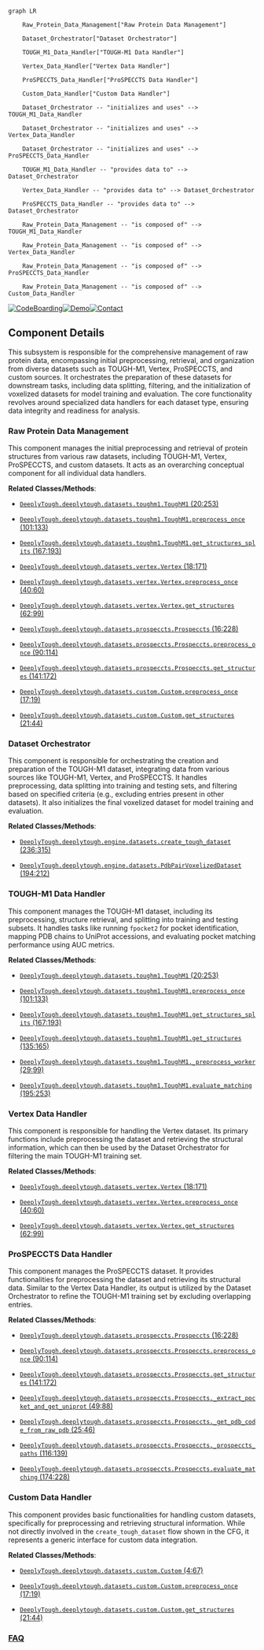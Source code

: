 ```mermaid

graph LR

    Raw_Protein_Data_Management["Raw Protein Data Management"]

    Dataset_Orchestrator["Dataset Orchestrator"]

    TOUGH_M1_Data_Handler["TOUGH-M1 Data Handler"]

    Vertex_Data_Handler["Vertex Data Handler"]

    ProSPECCTS_Data_Handler["ProSPECCTS Data Handler"]

    Custom_Data_Handler["Custom Data Handler"]

    Dataset_Orchestrator -- "initializes and uses" --> TOUGH_M1_Data_Handler

    Dataset_Orchestrator -- "initializes and uses" --> Vertex_Data_Handler

    Dataset_Orchestrator -- "initializes and uses" --> ProSPECCTS_Data_Handler

    TOUGH_M1_Data_Handler -- "provides data to" --> Dataset_Orchestrator

    Vertex_Data_Handler -- "provides data to" --> Dataset_Orchestrator

    ProSPECCTS_Data_Handler -- "provides data to" --> Dataset_Orchestrator

    Raw_Protein_Data_Management -- "is composed of" --> TOUGH_M1_Data_Handler

    Raw_Protein_Data_Management -- "is composed of" --> Vertex_Data_Handler

    Raw_Protein_Data_Management -- "is composed of" --> ProSPECCTS_Data_Handler

    Raw_Protein_Data_Management -- "is composed of" --> Custom_Data_Handler

```

[![CodeBoarding](https://img.shields.io/badge/Generated%20by-CodeBoarding-9cf?style=flat-square)](https://github.com/CodeBoarding/GeneratedOnBoardings)[![Demo](https://img.shields.io/badge/Try%20our-Demo-blue?style=flat-square)](https://www.codeboarding.org/demo)[![Contact](https://img.shields.io/badge/Contact%20us%20-%20contact@codeboarding.org-lightgrey?style=flat-square)](mailto:contact@codeboarding.org)



## Component Details



This subsystem is responsible for the comprehensive management of raw protein data, encompassing initial preprocessing, retrieval, and organization from diverse datasets such as TOUGH-M1, Vertex, ProSPECCTS, and custom sources. It orchestrates the preparation of these datasets for downstream tasks, including data splitting, filtering, and the initialization of voxelized datasets for model training and evaluation. The core functionality revolves around specialized data handlers for each dataset type, ensuring data integrity and readiness for analysis.



### Raw Protein Data Management

This component manages the initial preprocessing and retrieval of protein structures from various raw datasets, including TOUGH-M1, Vertex, ProSPECCTS, and custom datasets. It acts as an overarching conceptual component for all individual data handlers.





**Related Classes/Methods**:



- <a href="https://github.com/benevolentAI/DeeplyTough/blob/master/deeplytough/datasets/toughm1.py#L20-L253" target="_blank" rel="noopener noreferrer">`DeeplyTough.deeplytough.datasets.toughm1.ToughM1` (20:253)</a>

- <a href="https://github.com/benevolentAI/DeeplyTough/blob/master/deeplytough/datasets/toughm1.py#L101-L133" target="_blank" rel="noopener noreferrer">`DeeplyTough.deeplytough.datasets.toughm1.ToughM1.preprocess_once` (101:133)</a>

- <a href="https://github.com/benevolentAI/DeeplyTough/blob/master/deeplytough/datasets/toughm1.py#L167-L193" target="_blank" rel="noopener noreferrer">`DeeplyTough.deeplytough.datasets.toughm1.ToughM1.get_structures_splits` (167:193)</a>

- <a href="https://github.com/benevolentAI/DeeplyTough/blob/master/deeplytough/datasets/vertex.py#L18-L171" target="_blank" rel="noopener noreferrer">`DeeplyTough.deeplytough.datasets.vertex.Vertex` (18:171)</a>

- <a href="https://github.com/benevolentAI/DeeplyTough/blob/master/deeplytough/datasets/vertex.py#L40-L60" target="_blank" rel="noopener noreferrer">`DeeplyTough.deeplytough.datasets.vertex.Vertex.preprocess_once` (40:60)</a>

- <a href="https://github.com/benevolentAI/DeeplyTough/blob/master/deeplytough/datasets/vertex.py#L62-L99" target="_blank" rel="noopener noreferrer">`DeeplyTough.deeplytough.datasets.vertex.Vertex.get_structures` (62:99)</a>

- <a href="https://github.com/benevolentAI/DeeplyTough/blob/master/deeplytough/datasets/prospeccts.py#L16-L228" target="_blank" rel="noopener noreferrer">`DeeplyTough.deeplytough.datasets.prospeccts.Prospeccts` (16:228)</a>

- <a href="https://github.com/benevolentAI/DeeplyTough/blob/master/deeplytough/datasets/prospeccts.py#L90-L114" target="_blank" rel="noopener noreferrer">`DeeplyTough.deeplytough.datasets.prospeccts.Prospeccts.preprocess_once` (90:114)</a>

- <a href="https://github.com/benevolentAI/DeeplyTough/blob/master/deeplytough/datasets/prospeccts.py#L141-L172" target="_blank" rel="noopener noreferrer">`DeeplyTough.deeplytough.datasets.prospeccts.Prospeccts.get_structures` (141:172)</a>

- <a href="https://github.com/benevolentAI/DeeplyTough/blob/master/deeplytough/datasets/custom.py#L17-L19" target="_blank" rel="noopener noreferrer">`DeeplyTough.deeplytough.datasets.custom.Custom.preprocess_once` (17:19)</a>

- <a href="https://github.com/benevolentAI/DeeplyTough/blob/master/deeplytough/datasets/custom.py#L21-L44" target="_blank" rel="noopener noreferrer">`DeeplyTough.deeplytough.datasets.custom.Custom.get_structures` (21:44)</a>





### Dataset Orchestrator

This component is responsible for orchestrating the creation and preparation of the TOUGH-M1 dataset, integrating data from various sources like TOUGH-M1, Vertex, and ProSPECCTS. It handles preprocessing, data splitting into training and testing sets, and filtering based on specified criteria (e.g., excluding entries present in other datasets). It also initializes the final voxelized dataset for model training and evaluation.





**Related Classes/Methods**:



- <a href="https://github.com/benevolentAI/DeeplyTough/blob/master/deeplytough/engine/datasets.py#L236-L315" target="_blank" rel="noopener noreferrer">`DeeplyTough.deeplytough.engine.datasets.create_tough_dataset` (236:315)</a>

- <a href="https://github.com/benevolentAI/DeeplyTough/blob/master/deeplytough/engine/datasets.py#L194-L212" target="_blank" rel="noopener noreferrer">`DeeplyTough.deeplytough.engine.datasets.PdbPairVoxelizedDataset` (194:212)</a>





### TOUGH-M1 Data Handler

This component manages the TOUGH-M1 dataset, including its preprocessing, structure retrieval, and splitting into training and testing subsets. It handles tasks like running `fpocket2` for pocket identification, mapping PDB chains to UniProt accessions, and evaluating pocket matching performance using AUC metrics.





**Related Classes/Methods**:



- <a href="https://github.com/benevolentAI/DeeplyTough/blob/master/deeplytough/datasets/toughm1.py#L20-L253" target="_blank" rel="noopener noreferrer">`DeeplyTough.deeplytough.datasets.toughm1.ToughM1` (20:253)</a>

- <a href="https://github.com/benevolentAI/DeeplyTough/blob/master/deeplytough/datasets/toughm1.py#L101-L133" target="_blank" rel="noopener noreferrer">`DeeplyTough.deeplytough.datasets.toughm1.ToughM1.preprocess_once` (101:133)</a>

- <a href="https://github.com/benevolentAI/DeeplyTough/blob/master/deeplytough/datasets/toughm1.py#L167-L193" target="_blank" rel="noopener noreferrer">`DeeplyTough.deeplytough.datasets.toughm1.ToughM1.get_structures_splits` (167:193)</a>

- <a href="https://github.com/benevolentAI/DeeplyTough/blob/master/deeplytough/datasets/toughm1.py#L135-L165" target="_blank" rel="noopener noreferrer">`DeeplyTough.deeplytough.datasets.toughm1.ToughM1.get_structures` (135:165)</a>

- <a href="https://github.com/benevolentAI/DeeplyTough/blob/master/deeplytough/datasets/toughm1.py#L29-L99" target="_blank" rel="noopener noreferrer">`DeeplyTough.deeplytough.datasets.toughm1.ToughM1._preprocess_worker` (29:99)</a>

- <a href="https://github.com/benevolentAI/DeeplyTough/blob/master/deeplytough/datasets/toughm1.py#L195-L253" target="_blank" rel="noopener noreferrer">`DeeplyTough.deeplytough.datasets.toughm1.ToughM1.evaluate_matching` (195:253)</a>





### Vertex Data Handler

This component is responsible for handling the Vertex dataset. Its primary functions include preprocessing the dataset and retrieving the structural information, which can then be used by the Dataset Orchestrator for filtering the main TOUGH-M1 training set.





**Related Classes/Methods**:



- <a href="https://github.com/benevolentAI/DeeplyTough/blob/master/deeplytough/datasets/vertex.py#L18-L171" target="_blank" rel="noopener noreferrer">`DeeplyTough.deeplytough.datasets.vertex.Vertex` (18:171)</a>

- <a href="https://github.com/benevolentAI/DeeplyTough/blob/master/deeplytough/datasets/vertex.py#L40-L60" target="_blank" rel="noopener noreferrer">`DeeplyTough.deeplytough.datasets.vertex.Vertex.preprocess_once` (40:60)</a>

- <a href="https://github.com/benevolentAI/DeeplyTough/blob/master/deeplytough/datasets/vertex.py#L62-L99" target="_blank" rel="noopener noreferrer">`DeeplyTough.deeplytough.datasets.vertex.Vertex.get_structures` (62:99)</a>





### ProSPECCTS Data Handler

This component manages the ProSPECCTS dataset. It provides functionalities for preprocessing the dataset and retrieving its structural data. Similar to the Vertex Data Handler, its output is utilized by the Dataset Orchestrator to refine the TOUGH-M1 training set by excluding overlapping entries.





**Related Classes/Methods**:



- <a href="https://github.com/benevolentAI/DeeplyTough/blob/master/deeplytough/datasets/prospeccts.py#L16-L228" target="_blank" rel="noopener noreferrer">`DeeplyTough.deeplytough.datasets.prospeccts.Prospeccts` (16:228)</a>

- <a href="https://github.com/benevolentAI/DeeplyTough/blob/master/deeplytough/datasets/prospeccts.py#L90-L114" target="_blank" rel="noopener noreferrer">`DeeplyTough.deeplytough.datasets.prospeccts.Prospeccts.preprocess_once` (90:114)</a>

- <a href="https://github.com/benevolentAI/DeeplyTough/blob/master/deeplytough/datasets/prospeccts.py#L141-L172" target="_blank" rel="noopener noreferrer">`DeeplyTough.deeplytough.datasets.prospeccts.Prospeccts.get_structures` (141:172)</a>

- <a href="https://github.com/benevolentAI/DeeplyTough/blob/master/deeplytough/datasets/prospeccts.py#L49-L88" target="_blank" rel="noopener noreferrer">`DeeplyTough.deeplytough.datasets.prospeccts.Prospeccts._extract_pocket_and_get_uniprot` (49:88)</a>

- <a href="https://github.com/benevolentAI/DeeplyTough/blob/master/deeplytough/datasets/prospeccts.py#L25-L46" target="_blank" rel="noopener noreferrer">`DeeplyTough.deeplytough.datasets.prospeccts.Prospeccts._get_pdb_code_from_raw_pdb` (25:46)</a>

- <a href="https://github.com/benevolentAI/DeeplyTough/blob/master/deeplytough/datasets/prospeccts.py#L116-L139" target="_blank" rel="noopener noreferrer">`DeeplyTough.deeplytough.datasets.prospeccts.Prospeccts._prospeccts_paths` (116:139)</a>

- <a href="https://github.com/benevolentAI/DeeplyTough/blob/master/deeplytough/datasets/prospeccts.py#L174-L228" target="_blank" rel="noopener noreferrer">`DeeplyTough.deeplytough.datasets.prospeccts.Prospeccts.evaluate_matching` (174:228)</a>





### Custom Data Handler

This component provides basic functionalities for handling custom datasets, specifically for preprocessing and retrieving structural information. While not directly involved in the `create_tough_dataset` flow shown in the CFG, it represents a generic interface for custom data integration.





**Related Classes/Methods**:



- <a href="https://github.com/benevolentAI/DeeplyTough/blob/master/deeplytough/datasets/custom.py#L4-L67" target="_blank" rel="noopener noreferrer">`DeeplyTough.deeplytough.datasets.custom.Custom` (4:67)</a>

- <a href="https://github.com/benevolentAI/DeeplyTough/blob/master/deeplytough/datasets/custom.py#L17-L19" target="_blank" rel="noopener noreferrer">`DeeplyTough.deeplytough.datasets.custom.Custom.preprocess_once` (17:19)</a>

- <a href="https://github.com/benevolentAI/DeeplyTough/blob/master/deeplytough/datasets/custom.py#L21-L44" target="_blank" rel="noopener noreferrer">`DeeplyTough.deeplytough.datasets.custom.Custom.get_structures` (21:44)</a>









### [FAQ](https://github.com/CodeBoarding/GeneratedOnBoardings/tree/main?tab=readme-ov-file#faq)
